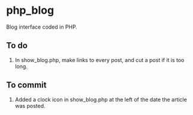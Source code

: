 # php_blog
Blog interface coded in PHP.

## To do
1) In show_blog.php, make links to every post, and cut a post if it is too long.

## To commit
1) Added a clock icon in show_blog.php at the left of the date the article was posted.
